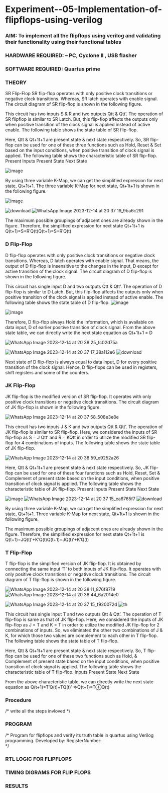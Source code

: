 # Experiment--05-Implementation-of-flipflops-using-verilog
### AIM: To implement all the flipflops using verilog and validating their functionality using their functional tables
### HARDWARE REQUIRED:  – PC, Cyclone II , USB flasher
### SOFTWARE REQUIRED:   Quartus prime
### THEORY 
SR Flip-Flop
SR flip-flop operates with only positive clock transitions or negative clock transitions. Whereas, SR latch operates with enable signal. The circuit diagram of SR flip-flop is shown in the following figure.


 
This circuit has two inputs S & R and two outputs Qtt & Qtt’. The operation of SR flipflop is similar to SR Latch. But, this flip-flop affects the outputs only when positive transition of the clock signal is applied instead of active enable.
The following table shows the state table of SR flip-flop.




Here, Qtt & Qt+1t+1 are present state & next state respectively. So, SR flip-flop can be used for one of these three functions such as Hold, Reset & Set based on the input conditions, when positive transition of clock signal is applied. The following table shows the characteristic table of SR flip-flop.
Present Inputs	Present State	Next State


![image](https://user-images.githubusercontent.com/36288975/167908180-5fc9d589-1cb5-41f5-b2c8-927e04f5f387.png)

By using three variable K-Map, we can get the simplified expression for next state, Qt+1t+1. The three variable K-Map for next state, Qt+1t+1 is shown in the following figure.

![image](https://user-images.githubusercontent.com/36288975/167908214-25b30a54-db20-4bcb-9385-5f93a1982a09.png)

 ![download](https://github.com/vasanthkumarch/Experiment--05-Implementation-of-flipflops-using-verilog/assets/150313345/d2b871c2-61d8-4234-aeaa-dd315cead4a8)
![WhatsApp Image 2023-12-14 at 20 37 19_9ba6c291](https://github.com/vasanthkumarch/Experiment--05-Implementation-of-flipflops-using-verilog/assets/150313345/973264e8-d7cf-43b0-85db-62caafacdc6f)

The maximum possible groupings of adjacent ones are already shown in the figure. Therefore, the simplified expression for next state Qt+1t+1 is
Q(t+1)=S+R′Q(t)Q(t+1)=S+R′Q(t)


### D Flip-Flop
D flip-flop operates with only positive clock transitions or negative clock transitions. Whereas, D latch operates with enable signal. That means, the output of D flip-flop is insensitive to the changes in the input, D except for active transition of the clock signal. The circuit diagram of D flip-flop is shown in the following figure.
 
This circuit has single input D and two outputs Qtt & Qtt’. The operation of D flip-flop is similar to D Latch. But, this flip-flop affects the outputs only when positive transition of the clock signal is applied instead of active enable.
The following table shows the state table of D flip-flop.
![image](https://user-images.githubusercontent.com/36288975/167908342-e03f0cbb-5958-43bb-b74a-5e3ec2341675.png)

![image](https://user-images.githubusercontent.com/36288975/167910325-aeef0739-0a54-40e2-bebd-6f5fa0cad10e.png)



Therefore, D flip-flop always Hold the information, which is available on data input, D of earlier positive transition of clock signal. From the above state table, we can directly write the next state equation as
Qt+1t+1 = D


![WhatsApp Image 2023-12-14 at 20 38 25_fc02d75a](https://github.com/vasanthkumarch/Experiment--05-Implementation-of-flipflops-using-verilog/assets/150313345/4cf6fd38-41fd-4aa6-9731-4421f9df9519)

![WhatsApp Image 2023-12-14 at 20 37 17_38a112e6](https://github.com/vasanthkumarch/Experiment--05-Implementation-of-flipflops-using-verilog/assets/150313345/854b958e-a78b-4f27-9aa8-9d41bec2172a)
![download](https://github.com/vasanthkumarch/Experiment--05-Implementation-of-flipflops-using-verilog/assets/150313345/f1bd4087-aa2c-4374-af69-79d7651056ff)

Next state of D flip-flop is always equal to data input, D for every positive transition of the clock signal. Hence, D flip-flops can be used in registers, shift registers and some of the counters.


### JK Flip-Flop
JK flip-flop is the modified version of SR flip-flop. It operates with only positive clock transitions or negative clock transitions. The circuit diagram of JK flip-flop is shown in the following figure.

 ![WhatsApp Image 2023-12-14 at 20 37 58_508e3e8e](https://github.com/vasanthkumarch/Experiment--05-Implementation-of-flipflops-using-verilog/assets/150313345/cb4bbb9c-aed1-4e1b-8d4d-c712414513e6)

This circuit has two inputs J & K and two outputs Qtt & Qtt’. The operation of JK flip-flop is similar to SR flip-flop. Here, we considered the inputs of SR flip-flop as S = J Qtt’ and R = KQtt in order to utilize the modified SR flip-flop for 4 combinations of inputs.
The following table shows the state table of JK flip-flop.

![WhatsApp Image 2023-12-14 at 20 38 59_e9252a26](https://github.com/vasanthkumarch/Experiment--05-Implementation-of-flipflops-using-verilog/assets/150313345/e7001403-b5f8-4354-9d7e-ede8c5600eda)


Here, Qtt & Qt+1t+1 are present state & next state respectively. So, JK flip-flop can be used for one of these four functions such as Hold, Reset, Set & Complement of present state based on the input conditions, when positive transition of clock signal is applied. The following table shows the characteristic table of JK flip-flop.
Present Inputs	Present State	Next State

![image](https://user-images.githubusercontent.com/36288975/167908664-c854ffe9-0bd3-44c2-bfa6-e53928181c69.png)
![WhatsApp Image 2023-12-14 at 20 37 15_ea6765f7](https://github.com/vasanthkumarch/Experiment--05-Implementation-of-flipflops-using-verilog/assets/150313345/8465e64b-a642-491d-8309-b77f0862a1cd)
![download](https://github.com/vasanthkumarch/Experiment--05-Implementation-of-flipflops-using-verilog/assets/150313345/60cfb353-2521-453d-8b66-7d034e6ba6f5)


By using three variable K-Map, we can get the simplified expression for next state, Qt+1t+1. Three variable K-Map for next state, Qt+1t+1 is shown in the following figure.
 
 

The maximum possible groupings of adjacent ones are already shown in the figure. Therefore, the simplified expression for next state Qt+1t+1 is
Q(t+1)=JQ(t)′+K′Q(t)Q(t+1)=JQ(t)′+K′Q(t)



### T Flip-Flop
T flip-flop is the simplified version of JK flip-flop. It is obtained by connecting the same input ‘T’ to both inputs of JK flip-flop. It operates with only positive clock transitions or negative clock transitions. The circuit diagram of T flip-flop is shown in the following figure.


![WhatsApp Image 2023-12-14 at 20 38 11_876f8719](https://github.com/vasanthkumarch/Experiment--05-Implementation-of-flipflops-using-verilog/assets/150313345/2d6c6271-f7cc-46ce-bbf7-31e795abdb7b)
![WhatsApp Image 2023-12-14 at 20 38 44_6a2014e0](https://github.com/vasanthkumarch/Experiment--05-Implementation-of-flipflops-using-verilog/assets/150313345/106f8537-36b7-4e8a-b594-262f8b76352f)

![WhatsApp Image 2023-12-14 at 20 37 15_f920072d](https://github.com/vasanthkumarch/Experiment--05-Implementation-of-flipflops-using-verilog/assets/150313345/85c27b56-0a12-4fe2-9da1-a33236065a38)
![th](https://github.com/vasanthkumarch/Experiment--05-Implementation-of-flipflops-using-verilog/assets/150313345/4c7a25a9-731f-4d4b-a281-44693a5d5928)

This circuit has single input T and two outputs Qtt & Qtt’. The operation of T flip-flop is same as that of JK flip-flop. Here, we considered the inputs of JK flip-flop as J = T and K = T in order to utilize the modified JK flip-flop for 2 combinations of inputs. So, we eliminated the other two combinations of J & K, for which those two values are complement to each other in T flip-flop.
The following table shows the state table of T flip-flop.



Here, Qtt & Qt+1t+1 are present state & next state respectively. So, T flip-flop can be used for one of these two functions such as Hold, & Complement of present state based on the input conditions, when positive transition of clock signal is applied. The following table shows the characteristic table of T flip-flop.
Inputs	Present State	Next State



From the above characteristic table, we can directly write the next state equation as
Q(t+1)=T′Q(t)+TQ(t)′
⇒Q(t+1)=T⊕Q(t)

### Procedure
/* write all the steps invloved */



### PROGRAM 
/*
Program for flipflops  and verify its truth table in quartus using Verilog programming.
Developed by: 
RegisterNumber:  
*/






### RTL LOGIC FOR FLIPFLOPS 









### TIMING DIGRAMS FOR FLIP FLOPS 








### RESULTS 
